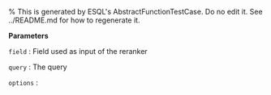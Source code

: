 % This is generated by ESQL's AbstractFunctionTestCase. Do no edit it. See ../README.md for how to regenerate it.

**Parameters**

`field`
:   Field used as input of the reranker

`query`
:   The query

`options`
:   

